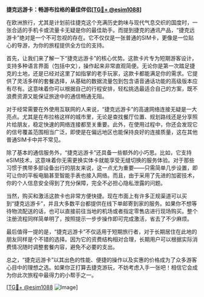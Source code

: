 **捷克远游卡：畅游布拉格的最佳伴侣[[TG💪+ @esim1088](https://t.me/s/esim1088)]**

在欧洲旅行，尤其是计划前往捷克这个充满历史韵味与现代气息交织的国度时，一张合适的手机卡或流量卡无疑是你的最佳助手。而提到捷克的通讯产品，“捷克远游卡”绝对是一个不可忽视的存在。它不仅仅是一张普通的SIM卡，更像是一位贴心的导游，为你的旅程提供全方位的支持。

首先，让我们来了解一下“捷克远游卡”的核心优势。这款卡片专为短期游客设计，支持多种语言界面（包括中文），操作起来非常直观简便。无论你是第一次踏足捷克的土地，还是已经对这里了如指掌的老手玩家，这款卡都能满足你的需求。它提供了灵活多样的套餐选择，从基础的数据流量包到包含语音通话功能的高级版本应有尽有。这意味着你可以根据自己的行程安排，轻松挑选最适合自己的方案，既不浪费资源又能保证旅途中的通信畅通无阻。

对于经常需要在外使用互联网的人来说，“捷克远游卡”的高速网络连接无疑是一大亮点。尤其是在布拉格这样的城市里，无论是查找餐厅位置、规划路线还是分享照片给朋友，稳定快速的网络连接都至关重要。此外，在使用过程中，你还会发现它的信号覆盖范围相当广泛，即使是在偏远地区也能保持良好的连接质量，这在其他普通SIM卡中并不常见。

除了基本的通信服务外，“捷克远游卡”还具备一些额外的小巧思。比如，它支持eSIM技术，这意味着你无需更换实体卡就能享受无缝切换的服务体验。对于那些习惯于携带多部设备出行的朋友来说，这一点尤为重要——只需简单几步设置，即可让你的平板电脑甚至智能手表也接入网络。而且，由于采用了先进的加密技术，你的个人信息安全得到了充分保障，完全不必担心隐私泄露的问题。

当然，购买和激活这款卡也非常方便快捷。现在市面上有许多正规渠道可以买到“捷克远游卡”，并且大多数平台都提供在线下单邮寄到家的服务。如果你不想等待物流配送的话，也可以直接前往当地的机场或者指定零售店进行现场购买。整个注册流程同样简单明了，按照提示一步步操作即可完成激活，省去了不少麻烦。

最后值得一提的是，“捷克远游卡”不仅适用于短期旅行者，对于长期居住在此地的朋友同样是个不错的选择。因为它的资费结构相对合理，长期用户可以根据实际消费情况随时调整套餐内容，避免不必要的支出。

总之，“捷克远游卡”以其出色的性能、便捷的操作以及实惠的价格成为了众多游客心目中的理想之选。如果你正打算去捷克游玩，不妨考虑入手一张吧！相信它会成为你此次旅程中最得力的小帮手之一。

[[TG💪+ @esim1088](https://t.me/s/esim1088) ![Image](https://i.postimg.cc/4NQfJmqS/Snipaste-2025-05-13-00-14-12.png)]